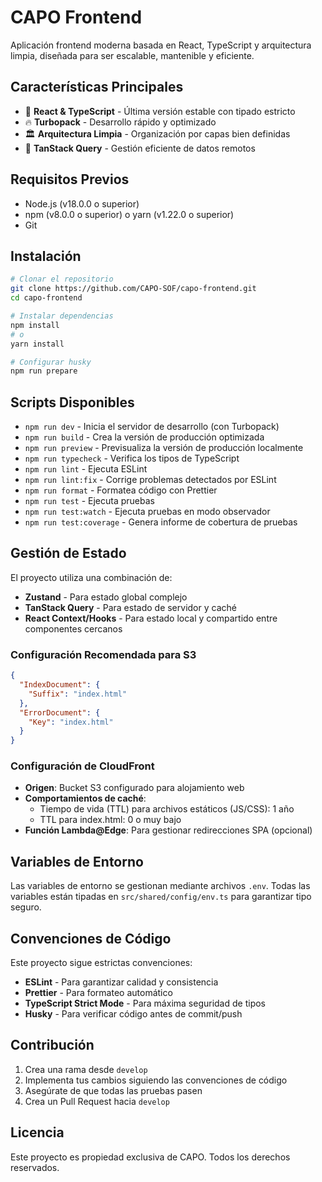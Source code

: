 # CAPO Frontend

Aplicación frontend moderna basada en React, TypeScript y arquitectura limpia, diseñada para ser escalable, mantenible y eficiente.

## Características Principales

- 🚀 **React & TypeScript** - Última versión estable con tipado estricto
- 🔥 **Turbopack** - Desarrollo rápido y optimizado
- 🏛️ **Arquitectura Limpia** - Organización por capas bien definidas
- 🔄 **TanStack Query** - Gestión eficiente de datos remotos

## Requisitos Previos

- Node.js (v18.0.0 o superior)
- npm (v8.0.0 o superior) o yarn (v1.22.0 o superior)
- Git

## Instalación

```bash
# Clonar el repositorio
git clone https://github.com/CAPO-SOF/capo-frontend.git
cd capo-frontend

# Instalar dependencias
npm install
# o
yarn install

# Configurar husky
npm run prepare
```

## Scripts Disponibles

- `npm run dev` - Inicia el servidor de desarrollo (con Turbopack)
- `npm run build` - Crea la versión de producción optimizada
- `npm run preview` - Previsualiza la versión de producción localmente
- `npm run typecheck` - Verifica los tipos de TypeScript
- `npm run lint` - Ejecuta ESLint
- `npm run lint:fix` - Corrige problemas detectados por ESLint
- `npm run format` - Formatea código con Prettier
- `npm run test` - Ejecuta pruebas
- `npm run test:watch` - Ejecuta pruebas en modo observador
- `npm run test:coverage` - Genera informe de cobertura de pruebas

## Gestión de Estado

El proyecto utiliza una combinación de:

- **Zustand** - Para estado global complejo
- **TanStack Query** - Para estado de servidor y caché
- **React Context/Hooks** - Para estado local y compartido entre componentes cercanos

### Configuración Recomendada para S3

```json
{
  "IndexDocument": {
    "Suffix": "index.html"
  },
  "ErrorDocument": {
    "Key": "index.html"
  }
}
```

### Configuración de CloudFront

- **Origen**: Bucket S3 configurado para alojamiento web
- **Comportamientos de caché**:
  - Tiempo de vida (TTL) para archivos estáticos (JS/CSS): 1 año
  - TTL para index.html: 0 o muy bajo
- **Función Lambda@Edge**: Para gestionar redirecciones SPA (opcional)

## Variables de Entorno

Las variables de entorno se gestionan mediante archivos `.env`. Todas las variables están tipadas en `src/shared/config/env.ts` para garantizar tipo seguro.

## Convenciones de Código

Este proyecto sigue estrictas convenciones:

- **ESLint** - Para garantizar calidad y consistencia
- **Prettier** - Para formateo automático
- **TypeScript Strict Mode** - Para máxima seguridad de tipos
- **Husky** - Para verificar código antes de commit/push

## Contribución

1. Crea una rama desde `develop`
2. Implementa tus cambios siguiendo las convenciones de código
3. Asegúrate de que todas las pruebas pasen
4. Crea un Pull Request hacia `develop`

## Licencia

Este proyecto es propiedad exclusiva de CAPO. Todos los derechos reservados.
